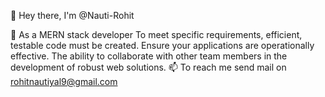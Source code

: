 <!---
- Excellence with Purpose
- Operational Mastery
- Collaboration for Success
- Connect, Innovate, Transform

[![Typing SVG](https://readme-typing-svg.herokuapp.com/?color=8A2BE2&size=35&center=true&vCenter=true&width=1000&lines=Olá!+Meu+nome+é+Yuri+Tofano;Tenho+25+anos;Sou+Desenvolvedor+Back-End;Seja+Bem-vindo!+:%29)](https://git.io/typing-svg)
--->
👋 Hey there, I'm @Nauti-Rohit

🌱 As a MERN stack developer
To meet specific requirements, efficient, testable code must be created.
Ensure your applications are operationally effective.
The ability to collaborate with other team members in the development of robust web solutions.
📫 To reach me send mail on rohitnautiyal9@gmail.com
<!---
Nauti-Rohit/Nauti-Rohit is a ✨ special ✨ repository because its `README.md` (this file) appears on your GitHub profile.
You can click the Preview link to take a look at your changes.
--->
